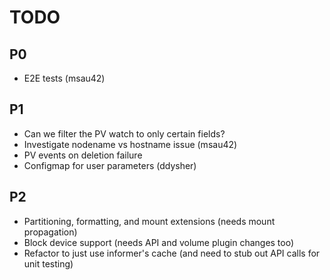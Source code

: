 # TODO

## P0
* E2E tests (msau42)

## P1
* Can we filter the PV watch to only certain fields?
* Investigate nodename vs hostname issue (msau42)
* PV events on deletion failure
* Configmap for user parameters (ddysher)

## P2
* Partitioning, formatting, and mount extensions (needs mount propagation)
* Block device support (needs API and volume plugin changes too)
* Refactor to just use informer's cache (and need to stub out API calls for unit
  testing)
